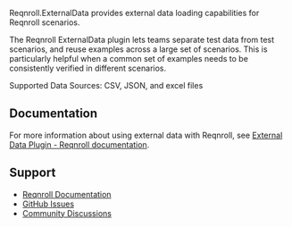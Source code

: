 ﻿Reqnroll.ExternalData provides external data loading capabilities for Reqnroll scenarios.

The Reqnroll ExternalData plugin lets teams separate test data from test scenarios, and reuse examples across a large set of scenarios. This is particularly helpful when a common set of examples needs to be consistently verified in different scenarios.

Supported Data Sources: CSV, JSON, and excel files

## Documentation

For more information about using external data with Reqnroll, see [External Data Plugin - Reqnroll documentation](https://docs.reqnroll.net/latest/integrations/externaldata.html).

## Support

- [Reqnroll Documentation](https://docs.reqnroll.net/)
- [GitHub Issues](https://github.com/reqnroll/Reqnroll/issues)
- [Community Discussions](https://github.com/reqnroll/Reqnroll/discussions)